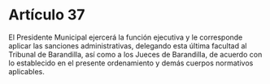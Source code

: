 # Artículo 37

El Presidente Municipal ejercerá la función ejecutiva y le corresponde aplicar las sanciones administrativas, delegando esta última facultad al Tribunal de Barandilla, así como a los Jueces de Barandilla, de acuerdo con lo establecido en el presente ordenamiento y demás cuerpos normativos aplicables.